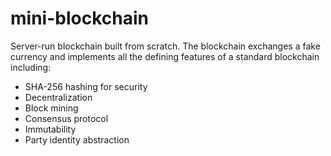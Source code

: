 # mini-blockchain
Server-run blockchain built from scratch. The blockchain exchanges a fake currency and implements all the defining features of a
standard blockchain including:
* SHA-256 hashing for security
* Decentralization
* Block mining
* Consensus protocol
* Immutability 
* Party identity abstraction
